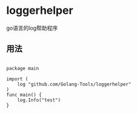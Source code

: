 # loggerhelper

go语言的log帮助程序

## 用法

```golang

package main

import (
	log "github.com/Golang-Tools/loggerhelper"
)
func main() {
	log.Info("test")
}
```
